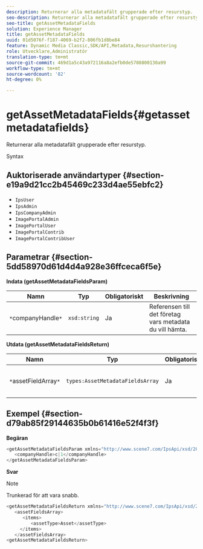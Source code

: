 ```yaml
---
description: Returnerar alla metadatafält grupperade efter resurstyp.
seo-description: Returnerar alla metadatafält grupperade efter resurstyp.
seo-title: getAssetMetadataFields
solution: Experience Manager
title: getAssetMetadataFields
uuid: 01d5076f-f187-4069-b2f2-806fb1d8be84
feature: Dynamic Media Classic,SDK/API,Metadata,Resurshantering
role: Utvecklare,Administratör
translation-type: tm+mt
source-git-commit: 469d1a5c43a972116a8a2efb0de5708800130a99
workflow-type: tm+mt
source-wordcount: '82'
ht-degree: 0%

---
```



# getAssetMetadataFields{#getassetmetadatafields}

Returnerar alla metadatafält grupperade efter resurstyp.

Syntax

## Auktoriserade användartyper {#section-e19a9d21cc2b45469c233d4ae55ebfc2}

* `IpsUser`
* `IpsAdmin`
* `IpsCompanyAdmin`
* `ImagePortalAdmin`
* `ImagePortalUser`
* `ImagePortalContrib`
* `ImagePortalContribUser`

## Parametrar {#section-5dd58970d61d4d4a928e36ffceca6f5e}

**Indata (getAssetMetadataFieldsParam)**

| Namn | Typ | Obligatoriskt | Beskrivning |
|---|---|---|---|
| `*`companyHandle`*` | `xsd:string` | Ja | Referensen till det företag vars metadata du vill hämta. |

**Utdata (getAssetMetadataFieldsReturn)**

| Namn | Typ | Obligatoriskt | Beskrivning |
|---|---|---|---|
| `*`assetFieldArray`*` | `types:AssetMetadataFieldsArray` | Ja | Array med metadatafält, efter resurstyp. |

## Exempel {#section-d79ab85f29144635b0b61416e52f4f3f}

**Begäran**

```java
<getAssetMetadataFieldsParam xmlns="http://www.scene7.com/IpsApi/xsd/2009-07-31">
   <companyHandle>c|1</companyHandle>
</getAssetMetadataFieldsParam>
```

**Svar**

>[!NOTE]
>
>Trunkerad för att vara snabb.

```java
<getAssetMetadataFieldsReturn xmlns="http://www.scene7.com/IpsApi/xsd/2009-07-31">
   <assetFieldsArray>
      <items>
         <assetType>Asset</assetType>
     </items>
   </assetFieldsArray>
<getAssetMetadataFieldsReturn>
```

